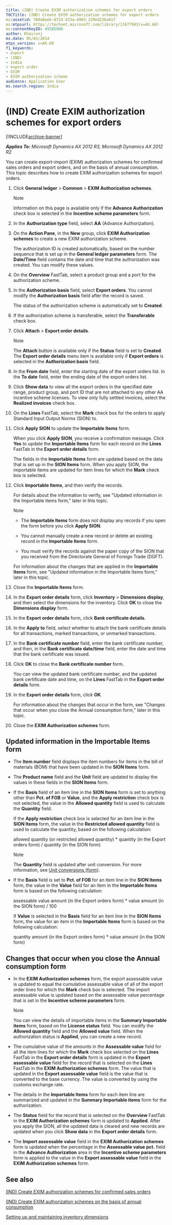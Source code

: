 ```yaml
---
title: (IND) Create EXIM authorization schemes for export orders
TOCTitle: (IND) Create EXIM authorization schemes for export orders
ms:assetid: 780a8aeb-8733-433a-b963-229ed23ba61f
ms:mtpsurl: https://technet.microsoft.com/library/JJ677943(v=AX.60)
ms:contentKeyID: 49385906
author: Khairunj
ms.date: 05/01/2014
mtps_version: v=AX.60
f1_keywords:
- export
- (IND)
- India
- export order
- EXIM
- EXIM authorization scheme
audience: Application User
ms.search.region: India
---
```


# (IND) Create EXIM authorization schemes for export orders 


[!INCLUDE[archive-banner](includes/archive-banner.md)]


_**Applies To:** Microsoft Dynamics AX 2012 R3, Microsoft Dynamics AX 2012 R2_

You can create export-import (EXIM) authorization schemes for confirmed sales orders and export orders, and on the basis of annual consumption. This topic describes how to create EXIM authorization schemes for export orders.

1.  Click **General ledger** \> **Common** \> **EXIM Authorization schemes**.
    

    > [!NOTE]
    > <P>Information on this page is available only if the <STRONG>Advance Authorization</STRONG> check box is selected in the <STRONG>Incentive scheme parameters</STRONG> form.</P>



2.  In the **Authorization type** field, select **AA** (Advance Authorization).

3.  On the **Action Pane**, in the **New** group, click **EXIM Authorization schemes** to create a new EXIM authorization scheme.
    
    The authorization ID is created automatically, based on the number sequence that is set up in the **General ledger parameters** form. The **Date/Time** field contains the date and time that the authorization was created. You can modify these values.

4.  On the **Overview** FastTab, select a product group and a port for the authorization scheme.

5.  In the **Authorization basis** field, select **Export orders**. You cannot modify the **Authorization basis** field after the record is saved.
    
    The status of the authorization scheme is automatically set to **Created**.

6.  If the authorization scheme is transferable, select the **Transferable** check box.

7.  Click **Attach** \> **Export order details**.
    

    > [!NOTE]
    > <P>The <STRONG>Attach</STRONG> button is available only if the <STRONG>Status</STRONG> field is set to <STRONG>Created</STRONG>. The <STRONG>Export order details</STRONG> menu item is available only if <STRONG>Export orders</STRONG> is selected in the <STRONG>Authorization basis</STRONG> field.</P>



8.  In the **From date** field, enter the starting date of the export orders list. In the **To date** field, enter the ending date of the export orders list.

9.  Click **Show data** to view all the export orders in the specified date range, product group, and port ID that are not attached to any other AA incentive scheme licenses. To view only fully settled invoices, select the **Realized invoices** check box.

10. On the **Lines** FastTab, select the **Mark** check box for the orders to apply Standard Input Output Norms (SION) to.

11. Click **Apply SION** to update the **Importable Items** form.
    
    When you click **Apply SION**, you receive a confirmation message. Click **Yes** to update the **Importable Items** form for each record on the **Lines** FastTab in the **Export order details** form.
    
    The fields in the **Importable Items** form are updated based on the data that is set up in the **SION Items** form. When you apply SION, the importable items are updated for item lines for which the **Mark** check box is selected.

12. Click **Importable Items**, and then verify the records.
    
    For details about the information to verify, see "Updated information in the Importable items form," later in this topic.
    

    > [!NOTE]
    > <UL>
    > <LI>
    > <P>The <STRONG>Importable Items</STRONG> form does not display any records if you open the form before you click <STRONG>Apply SION</STRONG>.</P>
    > <LI>
    > <P>You cannot manually create a new record or delete an existing record in the <STRONG>Importable Items</STRONG> form.</P>
    > <LI>
    > <P>You must verify the records against the paper copy of the SION that you received from the Directorate General of Foreign Trade (DGFT).</P></LI></UL>

    
    For information about the changes that are applied in the **Importable Items** form, see "Updated information in the Importable Items form," later in this topic.

13. Close the **Importable Items** form.

14. In the **Export order details** form, click **Inventory** \> **Dimensions display**, and then select the dimensions for the inventory. Click **OK** to close the **Dimensions display** form.

15. In the **Export order details** form, click **Bank certificate details**.

16. In the **Apply to** field, select whether to attach the bank certificate details for all transactions, marked transactions, or unmarked transactions.

17. In the **Bank certificate number** field, enter the bank certificate number, and then, in the **Bank certificate date/time** field, enter the date and time that the bank certificate was issued.

18. Click **OK** to close the **Bank certificate number** form.
    
    You can view the updated bank certificate number, and the updated bank certificate date and time, on the **Lines** FastTab in the **Export order details** form.

19. In the **Export order details** form, click **OK**.
    
    For information about the changes that occur in the form, see "Changes that occur when you close the Annual consumption form," later in this topic.

20. Close the **EXIM Authorization schemes** form.

## Updated information in the Importable Items form

  - The **Item number** field displays the item numbers for items in the bill of materials (BOM) that have been updated in the **SION Items** form.

  - The **Product name** field and the **Unit** field are updated to display the values in these fields in the **SION Items** form.

  - If the **Basis** field of an item line in the **SION Items** form is set to anything other than **Pct. of FOB** or **Value**, and the **Apply restriction** check box is not selected, the value in the **Allowed quantity** field is used to calculate the **Quantity** field.
    
    If the **Apply restriction** check box is selected for an item line in the **SION Items** form, the value in the **Restricted allowed quantity** field is used to calculate the quantity, based on the following calculation:
    
    allowed quantity (or restricted allowed quantity) \* quantity (in the Export orders form) / quantity (in the SION form)
    

    > [!NOTE]
    > <P>The <STRONG>Quantity</STRONG> field is updated after unit conversion. For more information, see <A href="https://technet.microsoft.com/library/hh209285(v=ax.60)">Unit conversions (form)</A>.</P>



  - If the **Basis** field is set to **Pct. of FOB** for an item line in the **SION Items** form, the value in the **Value** field for an item in the **Importable Items** form is based on the following calculation:
    
    assessable value amount (in the Export orders form) \* value amount (in the SION form) / 100
    
    If **Value** is selected in the **Basis** field for an item line in the **SION Items** form, the value for an item in the **Importable Items** form is based on the following calculation:
    
    quantity amount (in the Export orders form) \* value amount (in the SION form)

## Changes that occur when you close the Annual consumption form

  - In the **EXIM Authorization schemes** form, the export assessable value is updated to equal the cumulative assessable value of all of the export order lines for which the **Mark** check box is selected. The import assessable value is updated based on the assessable value percentage that is set in the **Incentive scheme parameters** form.
    

    > [!NOTE]
    > <P>You can view the details of importable items in the <STRONG>Summary Importable items</STRONG> form, based on the <STRONG>License status</STRONG> field. You can modify the <STRONG>Allowed quantity</STRONG> field and the <STRONG>Allowed value</STRONG> field. When the authorization status is <STRONG>Applied</STRONG>, you can create a new record.</P>



  - The cumulative value of the amounts in the **Assessable value** field for all the item lines for which the **Mark** check box selected on the **Lines** FastTab in the **Export order details** form is updated in the **Export assessable value** field for the record that is selected on the **Lines** FastTab in the **EXIM Authorization schemes** form. The value that is updated in the **Export assessable value** field is the value that is converted to the base currency. The value is converted by using the customs exchange rate.

  - The details in the **Importable Items** form for each item line are summarized and updated in the **Summary Importable items** form for the authorization.

  - The **Status** field for the record that is selected on the **Overview** FastTab in the **EXIM Authorization schemes** form is updated to **Applied**. After you apply the SION, all the updated data is cleared and new records are updated when you click **Show data** in the **Export order details** form.

  - The **Import assessable value** field in the **EXIM Authorization schemes** form is updated when the percentage in the **Assessable value pct.** field in the **Advance Authorization** area in the **Incentive scheme parameters** form is applied to the value in the **Export assessable value** field in the **EXIM Authorization schemes** form.

## See also

[(IND) Create EXIM authorization schemes for confirmed sales orders](ind-create-exim-authorization-schemes-for-confirmed-sales-orders.md)

[(IND) Create EXIM authorization schemes on the basis of annual consumption](ind-create-exim-authorization-schemes-on-the-basis-of-annual-consumption.md)

[Setting up and maintaining inventory dimensions](setting-up-and-maintaining-inventory-dimensions.md)

  


